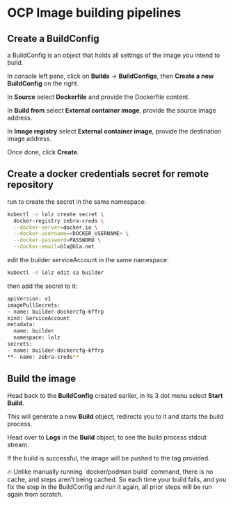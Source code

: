 # OCP Image building pipelines

## Create a BuildConfig

a BuildConfig is an object that holds all settings of the image you intend to build.

In console left pane, click on **Builds** → **BuildConfigs**, then **Create a new BuildConfig** on the right.

In **Source** select **Dockerfile** and provide the Dockerfile content.

In **Build from** select **External container image**, provide the source image address.

In **Image registry** select **External container image**, provide the destination image address.

Once done, click **Create**.

## Create a docker credentials secret for remote repository

run to create the secret in the same namespace:

```bash
kubectl -n lolz create secret \
  docker-registry zebra-creds \
  --docker-server=docker.io \
  --docker-username=<DOCKER_USERNAME> \
  --docker-password=PASSWORD \
  --docker-email=bla@bla.net
```

edit the builder serviceAccount in the same namespace:

```bash
kubectl -n lolz edit sa builder
```

then add the secret to it:

```bash
apiVersion: v1
imagePullSecrets:
- name: builder-dockercfg-6ffrp
kind: ServiceAccount
metadata:
  name: builder
  namespace: lolz
secrets:
- name: builder-dockercfg-6ffrp
**- name: zebra-creds**
```

## Build the image

Head back to the **BuildConfig** created earlier, in its 3 dot menu select **Start Build**.

This will generate a new **Build** object, redirects you to it and starts the build process.

Head over to **Logs** in the **Build** object, to see the build process stdout stream.

If the build is successful, the image will be pushed to the tag provided.

<aside>
🔥 Unlike manually running `docker/podman build` command, there is no cache, and steps aren’t being cached. So each time your build fails, and you fix the step in the BuildConfig and run it again, all prior steps will be run again from scratch.

</aside>